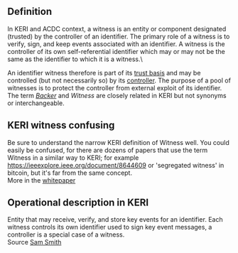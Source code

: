 ## Definition

In KERI and ACDC context, a witness is an entity or component designated (trusted) by the controller of an identifier. The primary role of a witness is to verify, sign, and keep events associated with an identifier. A witness is the controller of its own self-referential identifier which may or may not be the same as the identifier to which it is a witness.\

An identifier witness therefore is part of its [trust basis](trust-domain.md) and may be controlled (but not necessarily so) by its [controller](controller.md). The purpose of a pool of witnesses is to protect the controller from external exploit of its identifier.\
The term _[Backer](backer.md)_ and _Witness_ are closely related in KERI but not synonyms or interchangeable.

## KERI witness confusing

Be sure to understand the narrow KERI definition of Witness well. You could easily be confused, for there are dozens of papers that use the term Witness in a similar way to KERI; for example https://ieeexplore.ieee.org/document/8644609 or 'segregated witness' in bitcoin, but it's far from the same concept.\
More in the [whitepaper](https://github.com/SmithSamuelM/Papers/blob/master/whitepapers/KERI_WP_2.x.web.pdf)

## Operational description in KERI

Entity that may receive, verify, and store key events for an identifier. Each witness controls its own identifier used to sign key event messages, a controller is a special case of a witness.\
Source [Sam Smith](https://github.com/WebOfTrust/ietf-keri/blob/main/draft-ssmith-keri.md#basic-terminology)

